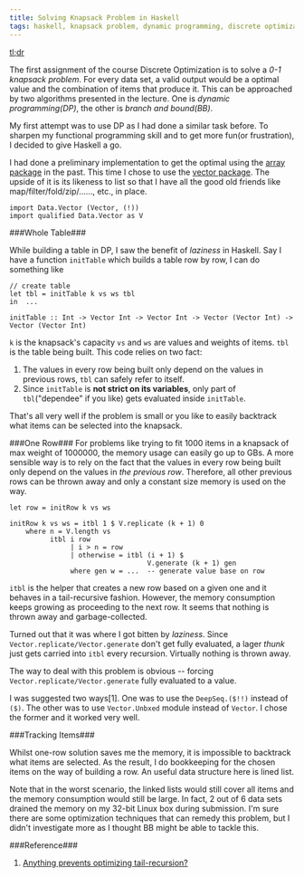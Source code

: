 ```yaml
---
title: Solving Knapsack Problem in Haskell
tags: haskell, knapsack problem, dynamic programming, discrete optimization, coursera
---
```


[tl;dr](http://stackoverflow.com/questions/17346161/anything-prevents-optimizing-tail-recursion)

The first assignment of the course Discrete Optimization is to solve a _0-1 
knapsack problem_. For every data set, a valid output would be a optimal value 
and the combination of items that produce it. This can be approached by 
two algorithms presented in the lecture. One is _dynamic programming(DP)_, the 
other is _branch and bound(BB)_.

My first attempt was to use DP as I had done a similar task before. To sharpen
my functional programming skill and to get more fun(or frustration), I decided
to give Haskell a go.

I had done a preliminary implementation to get the optimal using the [array
package](http://hackage.haskell.org/package/array) in the past. This time I chose to use 
the [vector package](http://hackage.haskell.org/package/vector). The upside of
it is its likeness to list so that I have all the good old friends like 
map/filter/fold/zip/......, etc., in place. 

    import Data.Vector (Vector, (!))
    import qualified Data.Vector as V


###Whole Table###

While building a table in DP, I saw the benefit of _laziness_ in Haskell. 
Say I have a function `initTable` which builds a table row by row, 
I can do something like

    // create table 
    let tbl = initTable k vs ws tbl
    in  ...

    initTable :: Int -> Vector Int -> Vector Int -> Vector (Vector Int) -> Vector (Vector Int)

`k` is the knapsack's capacity `vs` and `ws` are values and weights of items.
`tbl` is the table being built. This code relies on two fact:

1. The values in every row being built only depend on the values in previous 
rows, `tbl` can safely refer to itself. 
2. Since `initTable` is __not strict on its variables__, only part of
`tbl`("dependee" if you like) gets evaluated inside `initTable`.  


That's all very well if the problem is small or you like to easily backtrack
what items can be selected into the knapsack.


###One Row###
For problems like trying to fit 1000 items in a knapsack of max weight of 
1000000, the memory usage can easily go up to GBs. A more sensible way is to
rely on the fact that the values in every row being built only depend on the
values in _the previous row_. Therefore, all other previous rows can be thrown
away and only a constant size memory is used on the way. 

    let row = initRow k vs ws

    initRow k vs ws = itbl 1 $ V.replicate (k + 1) 0
        where n = V.length vs
              itbl i row
                   | i > n = row
                   | otherwise = itbl (i + 1) $
                                      V.generate (k + 1) gen
                   where gen w = ...  -- generate value base on row


`itbl` is the helper that creates a new row based on a given one and it behaves 
in a tail-recursive fashion. However, the memory consumption keeps growing 
as proceeding to the next row. It seems that nothing is thrown away and
garbage-collected. 

Turned out that it was where I got bitten by _laziness_. Since
`Vector.replicate/Vector.generate` don't get fully evaluated, a lager _thunk_
just gets carried into `itbl` every recursion. Virtually nothing is thrown away.

The way to deal with this problem is obvious -- forcing 
`Vector.replicate/Vector.generate` fully evaluated to a value.

I was suggested two ways[1]. One was to use the `DeepSeq.($!!)` instead of `($)`.
The other was to use `Vector.Unbxed` module instead of `Vector`. I chose the
former and it worked very well. 


###Tracking Items###

Whilst one-row solution saves me the memory, it is impossible to backtrack what
items are selected. As the result, I do bookkeeping for the chosen items on the 
way of building a row. An useful data structure here is lined list.

Note that in the worst scenario, the linked lists would still cover all items 
and the memory consumption would still be large. In fact, 2 out of 6 data sets 
drained the memory on my 32-bit Linux box during submission. I'm sure there are some 
optimization techniques that can remedy this problem, but I didn't investigate 
more as I thought BB might be able to tackle this.




###Reference###
1. [Anything prevents optimizing tail-recursion?](http://stackoverflow.com/questions/17346161/anything-prevents-optimizing-tail-recursion)






